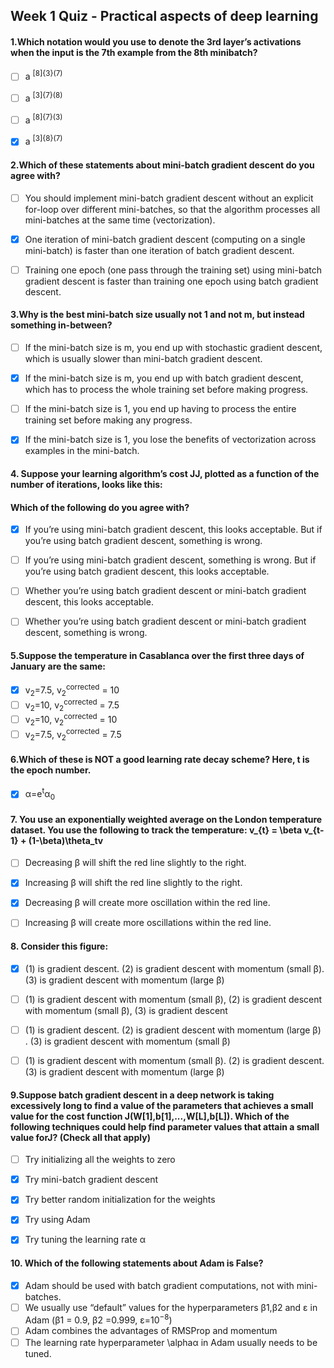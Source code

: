 ## Week 1 Quiz - Practical aspects of deep learning


#### 1.Which notation would you use to denote the 3rd layer’s activations when the input is the 7th example from the 8th minibatch?

- [ ] a <sup>[8]{3}(7)
- [ ] a <sup>[3]{7}(8)
- [ ] a <sup>[8]{7}(3)
- [x] a <sup>[3]{8}(7)


#### 2.Which of these statements about mini-batch gradient descent do you agree with?

- [ ] You should implement mini-batch gradient descent without an explicit for-loop over different mini-batches, so that the algorithm processes all mini-batches at the same time (vectorization).
- [x] One iteration of mini-batch gradient descent (computing on a single mini-batch) is faster than one iteration of batch gradient descent.
- [ ] Training one epoch (one pass through the training set) using mini-batch gradient descent is faster than training one epoch using batch gradient descent.


#### 3.Why is the best mini-batch size usually not 1 and not m, but instead something in-between?

- [ ] If the mini-batch size is m, you end up with stochastic gradient descent, which is usually slower than mini-batch gradient descent.
- [x] If the mini-batch size is m, you end up with batch gradient descent, which has to process the whole training set before making progress.
- [ ] If the mini-batch size is 1, you end up having to process the entire training set before making any progress.
- [x] If the mini-batch size is 1, you lose the benefits of vectorization across examples in the mini-batch.


#### 4. Suppose your learning algorithm’s cost JJ, plotted as a function of the number of iterations, looks like this:
#### Which of the following do you agree with?

- [x] If you’re using mini-batch gradient descent, this looks acceptable. But if you’re using batch gradient descent, something is wrong.
- [ ] If you’re using mini-batch gradient descent, something is wrong. But if you’re using batch gradient descent, this looks acceptable.
- [ ] Whether you’re using batch gradient descent or mini-batch gradient descent, this looks acceptable.
- [ ] Whether you’re using batch gradient descent or mini-batch gradient descent, something is wrong.


#### 5.Suppose the temperature in Casablanca over the first three days of January are the same:

- [x] v<sub>2</sub>=7.5, v<sub>2</sub><sup>corrected</sup> = 10
- [ ] v<sub>2</sub>=10, v<sub>2</sub><sup>corrected</sup> = 7.5
- [ ] v<sub>2</sub>=10, v<sub>2</sub><sup>corrected</sup> = 10
- [ ] v<sub>2</sub>=7.5, v<sub>2</sub><sup>corrected</sup> = 7.5

#### 6.Which of these is NOT a good learning rate decay scheme? Here, t is the epoch number.


- [x] α=e<sup>t</sup>α<sub>0</sub>	



#### 7. You use an exponentially weighted average on the London temperature dataset. You use the following to track the temperature: v_{t} = \beta v_{t-1} + (1-\beta)\theta_tv 


- [ ] Decreasing β will shift the red line slightly to the right.
- [x] Increasing β will shift the red line slightly to the right.
- [x] Decreasing β will create more oscillation within the red line.
- [ ] Increasing β will create more oscillations within the red line.


#### 8. Consider this figure:

- [x] (1) is gradient descent. (2) is gradient descent with momentum (small β). (3) is gradient descent with momentum (large β)
- [ ] (1) is gradient descent with momentum (small β), (2) is gradient descent with momentum (small β), (3) is gradient descent
- [ ] (1) is gradient descent. (2) is gradient descent with momentum (large β) . (3) is gradient descent with momentum (small β)
- [ ] (1) is gradient descent with momentum (small β). (2) is gradient descent. (3) is gradient descent with momentum (large β)


#### 9.Suppose batch gradient descent in a deep network is taking excessively long to find a value of the parameters that achieves a small value for the cost function J(W[1],b[1],...,W[L],b[L]). Which of the following techniques could help find parameter values that attain a small value forJ? (Check all that apply)

- [ ] Try initializing all the weights to zero
- [x] Try mini-batch gradient descent
- [x] Try better random initialization for the weights
- [x] Try using Adam
- [x] Try tuning the learning rate α


#### 10. Which of the following statements about Adam is False?

- [x] Adam should be used with batch gradient computations, not with mini-batches.
- [ ] We usually use “default” values for the hyperparameters β1,β2 and ε in Adam (β1 = 0.9, β2 =0.999, ε=10<sup>−8</sup>)
- [ ] Adam combines the advantages of RMSProp and momentum
- [ ] The learning rate hyperparameter \alphaα in Adam usually needs to be tuned.
